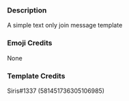 ### Description

A simple text only join message template

### Emoji Credits

None

### Template Credits

Siris#1337 (581451736305106985)
